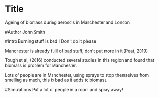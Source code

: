 # Title 
Ageing of biomass during aerosols in Manchester and London

#Author 
John Smith

#Intro
Burning stuff is bad ! Don't do it please

Manchester is already fulll of bad stuff, don't put more in it (Peat, 2019)

Tough et al, (2016) conducted several studies in this region and found that biomass is problem for Manchester. 

Lots of people are in Manchester, using sprays to stop themselves from smelling as much, this is bad as it adds to biomass. 

#Simulations
Put a lot of people in a room and spray away!

